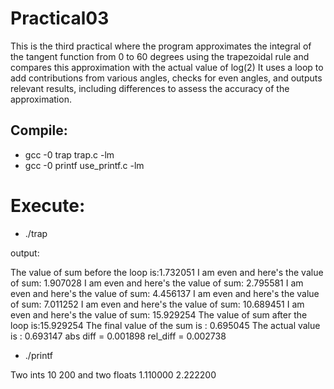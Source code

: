 # Practical03 

This is the third practical where the program approximates the integral of the tangent function from 0 to 60 degrees 
using the trapezoidal rule and compares this approximation with the actual value of log(2)
It uses a loop to add contributions from various angles, checks for even angles, and outputs relevant results, 
including differences to assess the accuracy of the approximation.

## Compile:

* gcc -0 trap trap.c -lm
* gcc -0 printf use_printf.c -lm


# Execute:

* ./trap

output:

The value of sum before the loop is:1.732051
I am even and here's the value of sum: 1.907028
I am even and here's the value of sum: 2.795581
I am even and here's the value of sum: 4.456137
I am even and here's the value of sum: 7.011252
I am even and here's the value of sum: 10.689451
I am even and here's the value of sum: 15.929254
The value of sum after the loop is:15.929254
The final value of the sum is : 0.695045
The actual value is : 0.693147
abs diff = 0.001898
 rel_diff = 0.002738

* ./printf

Two ints 10 200 and two floats 1.110000 2.222200



